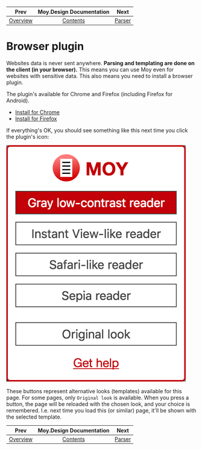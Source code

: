 
| Prev | Moy.Design Documentation          | Next                        |
| ---- |:---------------------------------:| --------------------------- |
| [Overview](overview.md#overview) | [Contents](../README.md#contents) | [Parser](parser.md#parser) |

# Browser plugin

Websites data is never sent anywhere. **Parsing and templating are done on the client (in your browser).** This means you can use Moy even for websites with sensitive data. This also means you need to install a browser plugin.

The plugin's available for Chrome and Firefox (including Firefox for Android).

* [Install for Chrome](https://chrome.google.com/webstore/detail/moydesign/kgepfphemgiidklhpnfoobmoieiglgon)
* [Install for Firefox](https://moy.design/extension/firefox)

If everything's OK, you should see something like this next time you click the plugin's icon:

![Plugin pop-up](plugin-popup.png)

These buttons represent alternative looks (templates) available for this page. For some pages, only `Original look` is available. When you press a button, the page will be reloaded with the chosen look, and your choice is remembered. I.e. next time you load this (or similar) page, it'll be shown with the selected template.

| Prev | Moy.Design Documentation          | Next                        |
| ---- |:---------------------------------:| --------------------------- |
| [Overview](overview.md#overview) | [Contents](../README.md#contents) | [Parser](parser.md#parser) |
